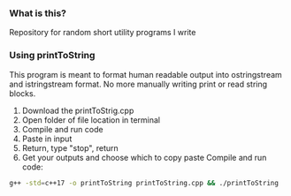 ### What is this?
Repository for random short utility programs I write

### Using printToString 
This program is meant to format human readable output into ostringstream and istringstream format. No more manually writing print or read string blocks.
1. Download the printToStrig.cpp
2. Open folder of file location in terminal
3. Compile and run code
5. Paste in input
6. Return, type "stop", return
7. Get your outputs and choose which to copy paste
Compile and run code:
```sh
g++ -std=c++17 -o printToString printToString.cpp && ./printToString
```
